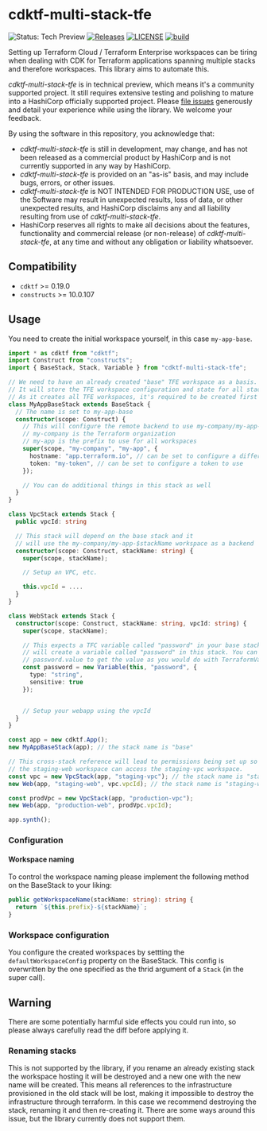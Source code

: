 # cdktf-multi-stack-tfe

![Status: Tech Preview](https://img.shields.io/badge/status-experimental-EAAA32) [![Releases](https://img.shields.io/github/release/cdktf/cdktf-multi-stack-tfe.svg)](https://github.com/cdktf/cdktf-multi-stack-tfe/releases)
[![LICENSE](https://img.shields.io/github/license/cdktf/cdktf-multi-stack-tfe.svg)](https://github.com/cdktf/cdktf-multi-stack-tfe/blob/main/LICENSE)
[![build](https://github.com/cdktf/cdktf-multi-stack-tfe/actions/workflows/build.yml/badge.svg)](https://github.com/cdktf/cdktf-multi-stack-tfe/actions/workflows/build.yml)

Setting up Terraform Cloud / Terraform Enterprise workspaces can be tiring when dealing with CDK for Terraform applications spanning multiple stacks and therefore workspaces. This library aims to automate this.

_cdktf-multi-stack-tfe_ is in technical preview, which means it's a community supported project. It still requires extensive testing and polishing to mature into a HashiCorp officially supported project. Please [file issues](https://github.com/cdktf/cdktf-multi-stack-tfe/issues/new/choose) generously and detail your experience while using the library. We welcome your feedback.

By using the software in this repository, you acknowledge that: 
* _cdktf-multi-stack-tfe_ is still in development, may change, and has not been released as a commercial product by HashiCorp and is not currently supported in any way by HashiCorp.
* _cdktf-multi-stack-tfe_ is provided on an "as-is" basis, and may include bugs, errors, or other issues.
* _cdktf-multi-stack-tfe_ is NOT INTENDED FOR PRODUCTION USE, use of the Software may result in unexpected results, loss of data, or other unexpected results, and HashiCorp disclaims any and all liability resulting from use of _cdktf-multi-stack-tfe_.
* HashiCorp reserves all rights to make all decisions about the features, functionality and commercial release (or non-release) of _cdktf-multi-stack-tfe_, at any time and without any obligation or liability whatsoever.

## Compatibility

- `cdktf` >= 0.19.0
- `constructs` >= 10.0.107

## Usage

You need to create the initial workspace yourself, in this case `my-app-base`.

```ts
import * as cdktf from "cdktf";
import Construct from "constructs";
import { BaseStack, Stack, Variable } from "cdktf-multi-stack-tfe";

// We need to have an already created "base" TFE workspace as a basis.
// It will store the TFE workspace configuration and state for all stacks.
// As it creates all TFE workspaces, it's required to be created first (and as a result will scaffold out all the required workspaces).
class MyAppBaseStack extends BaseStack {
  // The name is set to my-app-base
  constructor(scope: Construct) {
    // This will configure the remote backend to use my-company/my-app-base as a workspace
    // my-company is the Terraform organization
    // my-app is the prefix to use for all workspaces
    super(scope, "my-company", "my-app", {
      hostname: "app.terraform.io", // can be set to configure a different Terraform Cloud hostname, e.g. for privately hosted Terraform Enterprise
      token: "my-token", // can be set to configure a token to use
    });

    // You can do additional things in this stack as well
  }
}

class VpcStack extends Stack {
  public vpcId: string

  // This stack will depend on the base stack and it
  // will use the my-company/my-app-$stackName workspace as a backend
  constructor(scope: Construct, stackName: string) {
    super(scope, stackName);

    // Setup an VPC, etc.

    this.vpcId = ....
  }
}

class WebStack extends Stack {
  constructor(scope: Construct, stackName: string, vpcId: string) {
    super(scope, stackName);

    // This expects a TFC variable called "password" in your base stack and
    // will create a variable called "password" in this stack. You can use
    // password.value to get the value as you would do with TerraformVariable.
    const password = new Variable(this, "password", {
      type: "string",
      sensitive: true
    });


    // Setup your webapp using the vpcId
  }
}

const app = new cdktf.App();
new MyAppBaseStack(app); // the stack name is "base"

// This cross-stack reference will lead to permissions being set up so that
// the staging-web workspace can access the staging-vpc workspace.
const vpc = new VpcStack(app, "staging-vpc"); // the stack name is "staging-vpc"
new Web(app, "staging-web", vpc.vpcId); // the stack name is "staging-web"

const prodVpc = new VpcStack(app, "production-vpc");
new Web(app, "production-web", prodVpc.vpcId);

app.synth();
```

### Configuration

#### Workspace naming

To control the workspace naming please implement the following method on the BaseStack to your liking:

```ts
public getWorkspaceName(stackName: string): string {
  return `${this.prefix}-${stackName}`;
}
```

### Workspace configuration

You configure the created workspaces by settting the `defaultWorkspaceConfig` property on the BaseStack.
This config is overwritten by the one specified as the thrid argument of a `Stack` (in the super call).

## Warning

There are some potentially harmful side effects you could run into, so please always carefully read the diff before applying it.

### Renaming stacks

This is not supported by the library, if you rename an already existing stack the workspace hosting it will be destroyed and a new one with the new name will be created. This means all references to the infrastructure provisioned in the old stack will be lost, making it impossible to destroy the infrastructure through terraform. In this case we recommend destroying the stack, renaming it and then re-creating it.
There are some ways around this issue, but the library currently does not support them.
